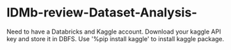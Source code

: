 # IDMb-review-Dataset-Analysis-
Need to have a Databricks and Kaggle account.
Download your kaggle API key and store it in DBFS.
Use '%pip install kaggle' to install kaggle package.
